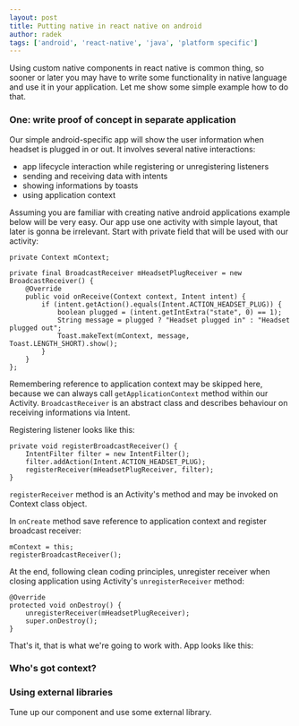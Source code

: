 ```yaml
---
layout: post
title: Putting native in react native on android
author: radek
tags: ['android', 'react-native', 'java', 'platform specific']
---
```


Using custom native components in react native is common thing, so sooner or later you may have to write some functionality in native language and use it in your application. Let me show some simple example how to do that.

### One: write proof of concept in separate application
Our simple android-specific app will show the user information when headset is plugged in or out. It involves several native interactions:
* app lifecycle interaction while registering or unregistering listeners
* sending and receiving data with intents
* showing informations by toasts
* using application context

Assuming you are familiar with creating native android applications example below will be very easy. Our app use one activity with simple  layout, that later is gonna be irrelevant. Start with private field that will be used with our activity:

~~~~
private Context mContext;

private final BroadcastReceiver mHeadsetPlugReceiver = new BroadcastReceiver() {
    @Override
    public void onReceive(Context context, Intent intent) {
        if (intent.getAction().equals(Intent.ACTION_HEADSET_PLUG)) {
            boolean plugged = (intent.getIntExtra("state", 0) == 1);
            String message = plugged ? "Headset plugged in" : "Headset plugged out";
            Toast.makeText(mContext, message, Toast.LENGTH_SHORT).show();
        }
    }
};
~~~~

Remembering reference to application context may be skipped here, because we can always call `getApplicationContext` method within our Activity. `BroadcastReceiver` is an abstract class and describes behaviour on receiving informations via Intent.

Registering listener looks like this:

```
private void registerBroadcastReceiver() {
    IntentFilter filter = new IntentFilter();
    filter.addAction(Intent.ACTION_HEADSET_PLUG);
    registerReceiver(mHeadsetPlugReceiver, filter);
}
```

`registerReceiver` method is an Activity's method and may be invoked on Context class object.

In `onCreate` method save reference to application context and register broadcast receiver:

```
mContext = this;
registerBroadcastReceiver();
```

At the end, following clean coding principles, unregister receiver when closing application using Activity's `unregisterReceiver` method:

```
@Override
protected void onDestroy() {
    unregisterReceiver(mHeadsetPlugReceiver);
    super.onDestroy();
}
```

That's it, that is what we're going to work with. App looks like this:


### Who's got context?

### Using external libraries
Tune up our component and use some external library.
